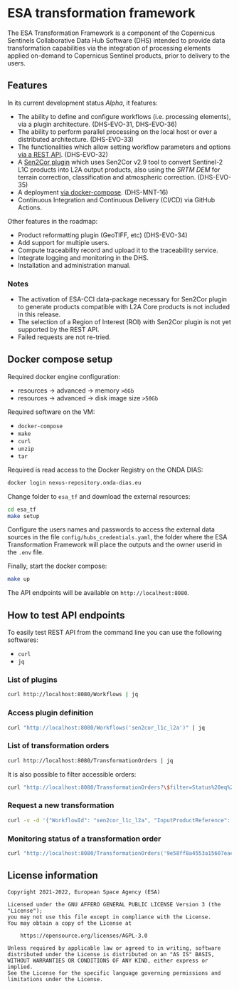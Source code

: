 # ESA transformation framework

The ESA Transformation Framework is a component of the
Copernicus Sentinels Collaborative Data Hub Software (DHS) intended to provide
data transformation capabilities via the integration of processing elements
applied on-demand to Copernicus Sentinel products, prior to delivery to the users.

## Features

In its current development status *Alpha*, it features:

- The ability to define and configure workflows
  (i.e. processing elements), via a plugin architecture. (DHS-EVO-31, DHS-EVO-36)
- The ability to perform parallel processing on the local host
  or over a distributed architecture. (DHS-EVO-33)
- The functionalities which allow setting workflow parameters and options
  [via a REST API](#How-to-test-API-endpoints). (DHS-EVO-32)
- A [Sen2Cor plugin](https://step.esa.int/main/snap-supported-plugins/sen2cor/)
  which uses Sen2Cor v2.9 tool to convert Sentinel-2 L1C products into L2A output products,
  also using the *SRTM DEM* for terrain correction, classification and atmospheric correction. (DHS-EVO-35)
- A deployment [via docker-compose](#Docker-compose-startup). (DHS-MNT-16)
- Continuous Integration and Continuous Delivery (CI/CD) via GitHub Actions.

Other features in the roadmap:

- Product reformatting plugin (GeoTIFF, etc) (DHS-EVO-34)
- Add support for multiple users.
- Compute traceability record and upload it to the traceability service.
- Integrate logging and monitoring in the DHS.
- Installation and administration manual.

### Notes

- The activation of ESA-CCI data-package necessary for Sen2Cor plugin
  to generate products compatible with L2A Core products is not included in this release.
- The selection of a Region of Interest (ROI)
  with Sen2Cor plugin is not yet supported by the REST API.
- Failed requests are not re-tried.

## Docker compose setup

Required docker engine configuration:

- resources -> advanced -> memory `>6Gb`
- resources -> advanced -> disk image size `>50Gb`

Required software on the VM:

- `docker-compose`
- `make`
- `curl`
- `unzip`
- `tar`

Required is read access to the Docker Registry on the ONDA DIAS:

```bash
docker login nexus-repository.onda-dias.eu
```

Change folder to `esa_tf` and download the external resources:

```bash
cd esa_tf
make setup
```

Configure the users names and passwords to access the external data sources in the file
`config/hubs_credentials.yaml`, the folder where the ESA Transformation Framework
will place the outputs and the owner userid in the `.env` file.

Finally, start the docker compose:

```bash
make up
```

The API endpoints will be available on `http://localhost:8080`.

## How to test API endpoints

To easily test REST API from the command line you can use the following softwares:

- `curl`
- `jq`

### List of plugins

```bash
curl http://localhost:8080/Workflows | jq
```

### Access plugin definition

```bash
curl "http://localhost:8080/Workflows('sen2cor_l1c_l2a')" | jq
```

### List of transformation orders

```bash
curl http://localhost:8080/TransformationOrders | jq
```

It is also possible to filter accessible orders:

```bash
curl "http://localhost:8080/TransformationOrders?\$filter=Status%20eq%20'completed'" | jq
```

### Request a new transformation

```bash
curl -v -d '{"WorkflowId": "sen2cor_l1c_l2a", "InputProductReference": {"Reference": "S2A_MSIL1C_20211022T062221_N0301_R048_T39GWH_20211022T064132.zip", "DataSourceName": "scihub"}, "WorkflowOptions": {"Aerosol_Type": "MARITIME", "Mid_Latitude": "AUTO", "Ozone_Content": 0, "Cirrus_Correction": true, "DEM_Terrain_Correction": true}}' -H "Content-Type: application/json" http://localhost:8080/TransformationOrders | jq
```

### Monitoring status of a transformation order

```bash
curl "http://localhost:8080/TransformationOrders('9e58ff8a4553a15607eae4ce85736811')" | jq
```

## License information

```text
Copyright 2021-2022, European Space Agency (ESA)

Licensed under the GNU AFFERO GENERAL PUBLIC LICENSE Version 3 (the "License");
you may not use this file except in compliance with the License.
You may obtain a copy of the License at

    https://opensource.org/licenses/AGPL-3.0

Unless required by applicable law or agreed to in writing, software
distributed under the License is distributed on an "AS IS" BASIS,
WITHOUT WARRANTIES OR CONDITIONS OF ANY KIND, either express or implied.
See the License for the specific language governing permissions and
limitations under the License.
```
